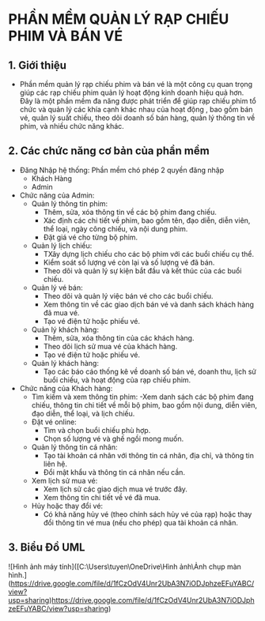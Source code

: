 # PHẦN MỀM QUẢN LÝ RẠP CHIẾU PHIM VÀ BÁN VÉ
## 1. Giới thiệu 
*  Phần mềm quản lý rạp chiếu phim và bán vé là một công cụ quan trọng giúp các rạp chiếu phim quản lý hoạt động kinh doanh hiệu quả hơn. Đây là một phần mềm đa năng được phát triển để giúp rạp chiếu phim tổ chức và quản lý các khía cạnh khác nhau của hoạt động , bao gồm bán vé, quản lý suất chiếu, theo dõi doanh số bán hàng, quản lý thông tin về phim, và nhiều chức năng khác.
## 2. Các chức năng cơ bản của phần mềm 
- Đăng Nhập hệ thống: Phần mềm chó phép 2 quyền đăng nhập
   - Khách Hàng
   - Admin
- Chức năng của Admin:
  - Quản lý thông tin phim:
     - Thêm, sửa, xóa thông tin về các bộ phim đang chiếu.
     - Xác định các chi tiết về phim, bao gồm tên, đạo diễn, diễn viên, thể loại, ngày công chiếu, và nội dung phim.
     - Đặt giá vé cho từng bộ phim.
  - Quản lý lịch chiếu:
     - TXây dựng lịch chiếu cho các bộ phim với các buổi chiếu cụ thể.
     - Kiểm soát số lượng vé còn lại và số lượng vé đã bán.
     - Theo dõi và quản lý sự kiện bắt đầu và kết thúc của các buổi chiếu.
  - Quản lý vé bán:
     - Theo dõi và quản lý việc bán vé cho các buổi chiếu.
     - Xem thông tin về các giao dịch bán vé và danh sách khách hàng đã mua vé.
     - Tạo vé điện tử hoặc phiếu vé.
  - Quản lý khách hàng:
     - Thêm, sửa, xóa thông tin của các khách hàng.
     - Theo dõi lịch sử mua vé của khách hàng.
     - Tạo vé điện tử hoặc phiếu vé.
  - Quản lý khách hàng:
     - Tạo các báo cáo thống kê về doanh số bán vé, doanh thu, lịch sử buổi chiếu, và hoạt động của rạp chiếu phim.
- Chức năng của Khách hàng:
  - Tìm kiếm và xem thông tin phim:
    -Xem danh sách các bộ phim đang chiếu, thông tin chi tiết về mỗi bộ phim, bao gồm nội dung, diễn viên, đạo diễn, thể loại, và lịch chiếu.
  - Đặt vé online:
    - Tìm và chọn buổi chiếu phù hợp.
    - Chọn số lượng vé và ghế ngồi mong muốn.
  - Quản lý thông tin cá nhân:
    - Tạo tài khoản cá nhân với thông tin cá nhân, địa chỉ, và thông tin liên hệ.
    - Đổi mật khẩu và thông tin cá nhân nếu cần.
  - Xem lịch sử mua vé:
    - Xem lịch sử các giao dịch mua vé trước đây.
    - Xem thông tin chi tiết về vé đã mua.
  - Hủy hoặc thay đổi vé:
    - Có khả năng hủy vé (theo chính sách hủy vé của rạp) hoặc thay đổi thông tin vé mua (nếu cho phép) qua tài khoản cá nhân.
## 3. Biểu Đồ UML
![Hình ảnh máy tính]([C:\Users\tuyen\OneDrive\Hình ảnh\Ảnh chụp màn hình.\](https://drive.google.com/file/d/1fCzOdV4Unr2UbA3N7iODJphzeEFuYABC/view?usp=sharing)https://drive.google.com/file/d/1fCzOdV4Unr2UbA3N7iODJphzeEFuYABC/view?usp=sharing)
